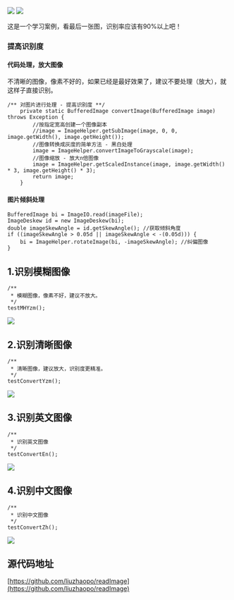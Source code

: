 
![](https://img.shields.io/badge/author-会打篮球的程序猿-red)
![](https://img.shields.io/badge/license-GPL%20v3-success.svg)

这是一个学习案例，看最后一张图，识别率应该有90%以上吧！
### 提高识别度

#### 代码处理，放大图像
不清晰的图像，像素不好的，如果已经是最好效果了，建议不要处理（放大），就这样子直接识别。
```
/** 对图片进行处理 - 提高识别度 **/
    private static BufferedImage convertImage(BufferedImage image) throws Exception {
        //按指定宽高创建一个图像副本
        //image = ImageHelper.getSubImage(image, 0, 0, image.getWidth(), image.getHeight());
        //图像转换成灰度的简单方法 - 黑白处理
        image = ImageHelper.convertImageToGrayscale(image);
        //图像缩放 - 放大n倍图像
        image = ImageHelper.getScaledInstance(image, image.getWidth() * 3, image.getHeight() * 3);
        return image;
    }
```
#### 图片倾斜处理
```
BufferedImage bi = ImageIO.read(imageFile);
ImageDeskew id = new ImageDeskew(bi);
double imageSkewAngle = id.getSkewAngle(); //获取倾斜角度
if ((imageSkewAngle > 0.05d || imageSkewAngle < -(0.05d))) {
    bi = ImageHelper.rotateImage(bi, -imageSkewAngle); //纠偏图像
}
```

## 1.识别模糊图像
```
/**
 * 模糊图像，像素不好，建议不放大。
 */
testMHYzm();
```
![](http://cdn.liuzhaopo.top/readImage1.png)

## 2.识别清晰图像
```
/**
 * 清晰图像，建议放大，识别度更精准。
 */
testConvertYzm();
```
![](http://cdn.liuzhaopo.top/readImage2.png)

## 3.识别英文图像
```
/**
 * 识别英文图像
 */
testConvertEn();
```
![](http://cdn.liuzhaopo.top/readImage3.png)

## 4.识别中文图像
```
/**
 * 识别中文图像
 */
testConvertZh();
```
![](http://cdn.liuzhaopo.top/readImage4.png)

## 源代码地址
[https://github.com/liuzhaopo/readImage](https://github.com/liuzhaopo/readImage)
